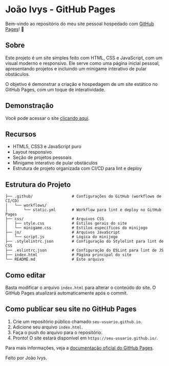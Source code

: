 # João Ivys - GitHub Pages

Bem-vindo ao repositório do meu site pessoal hospedado com [GitHub Pages](https://pages.github.com/)! 🚀

## Sobre

Este projeto é um site simples feito com HTML, CSS e JavaScript, com um visual moderno e responsivo. Ele serve como uma página inicial pessoal, apresentando projetos e incluindo um minigame interativo de pular obstáculos.

O objetivo é demonstrar a criação e hospedagem de um site estático no GitHub Pages, com um toque de interatividade.

## Demonstração

Você pode acessar o site [clicando aqui](https://Jooivys.github.io/).

## Recursos

- HTML5, CSS3 e JavaScript puro
- Layout responsivo
- Seção de projetos pessoais
- Minigame interativo de pular obstáculos
- Estrutura de projeto organizada com CI/CD para lint e deploy

## Estrutura do Projeto

```
├── .github/                 # Configurações do GitHub (workflows de CI/CD)
│   └── workflows/
│       └── static.yml       # Workflow para lint e deploy no GitHub Pages
├── css/                     # Arquivos CSS
│   ├── style.css            # Estilos gerais do site
│   └── minigame.css         # Estilos específicos do minijogo
├── js/                      # Arquivos JavaScript
│   └── script.js            # Lógica do minijogo
├── .stylelintrc.json        # Configuração do Stylelint para lint de CSS
├── .eslintrc.json           # Configuração do ESLint para lint de JS
├── index.html               # Página principal do site
└── README.md                # Este arquivo
```

## Como editar

Basta modificar o arquivo `index.html` para alterar o conteúdo do site. O GitHub Pages atualizará automaticamente após o commit.

## Como publicar seu site no GitHub Pages

1. Crie um repositório público chamado `seu-usuario.github.io`.
2. Adicione seu arquivo `index.html`.
3. Faça o push do arquivo para o repositório.
4. Pronto! O site estará disponível em `https://seu-usuario.github.io/`.

Para mais informações, veja a [documentação oficial do GitHub Pages](https://pages.github.com/).

Feito por João Ivys.